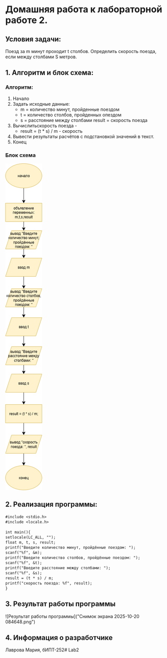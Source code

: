 # Домашняя работа к лабораторной работе 2.
## Условия задачи:
Поезд за m минут проходит t столбов. Определить скорость поезда, если между столбами S метров.
## 1. Алгоритм и блок схема:
### Алгоритм:
1. Начало
2. Задать исходные данные:
   - m = количество минут, пройденные поездом
   - t = количество столбов, пройденных опездом
   - s = расстояние между столбами
  result =  скорость поезда
3. Вычислитьскорость поезда - 
   - result = (t * s) / m - скорость 
4. Вывести результаты расчётов с подстановкой значений в текст.
5. Конец

### Блок схема
![Блок схема алгоритма](lab3.drawio.png)
## 2. Реализация программы:
    #include <stdio.h>
    #include <locale.h>

    int main(){
    setlocale(LC_ALL, "");
    float m, t, s, result;
    printf("Введите количество минут, пройдённые поездом: ");
    scanf("%f", &m);
    printf("Введите количество столбов, пройдённые поездом: ");
    scanf("%f", &t); 
    printf("Введите расстояние между столбами: ");
    scanf("%f", &s);
    result = (t * s) / m;
    printf("скорость поезда: %f", result);
    }
## 3. Результат работы программы
![Результат работы программы]("Снимок экрана 2025-10-20 084648.png")
## 4. Информация о разработчике
Лаврова Мария, бИПТ-252# Lab2
